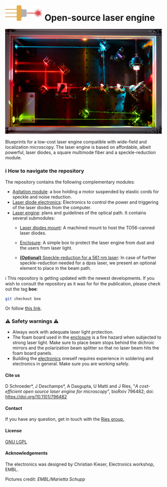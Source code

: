 # ![Logo](logo.png) Open-source laser engine



![Laser engine](laserengine.jpg)

Blueprints for a low-cost laser engine compatible with wide-field and localization microscopy. The laser engine is based on affordable, albeit powerful, laser diodes, a square multimode fiber and a speckle-reduction module.


### :information_source: ​How to navigate the repository

The repository contains the following complementary modules:

- [Agitation module](Agitation_Module): a box holding a motor suspended by elastic cords for speckle and noise reduction.
- [Laser diode electronics](Electronics): Electronics to control the power and triggering of the laser diodes from the computer.
- [Laser engine](Laser_Engine): plans and guidelines of the optical path. It contains several submodules:
  - [Laser diodes mount](Laser_Engine/Diodes_Mount): A machined mount to host the TO56-canned laser diodes.
  
  - [Enclosure](Laser_Engine/Enclosure): A simple box to protect the laser engine from dust and the users from laser light.
  
  - [**(Optional)** Speckle-reduction for a 561 nm laser](Laser_Engine/LSR): In case of further speckle-reduction needed for a dpss laser, we present an optional element to place in the beam path.
  
    

:information_source: ​This repository is getting updated with the newest developments. If you wish to consult the repository as it was for for the publication, please check out the tag **boe**:

```bash
git checkout boe
```

Or follow [this link](https://github.com/ries-lab/LaserEngine/releases/tag/boe).



###  :warning: Safety warning​​s :warning:

- Always work with adequate laser light protection.
- The foam board used in the [enclosure](Laser_Engine/Enclosure) is a fire hazard when subjected to strong laser light. Make sure to place beam stops behind the dichroic mirrors and the polarization beam splitter so that no laser beam hits the foam board panels. 
- Building the [electronics](Electronics) oneself requires experience in soldering and electronics in general. Make sure you are working safely.

#### Cite us

D Schroeder\*, J Deschamps\*, A Dasgupta, U Matti and J Ries, "*A cost-efficient open source laser engine for microscopy*", bioRxiv 796482; doi: https://doi.org/10.1101/796482


#### Contact

If you have any question, get in touch with the [Ries group.](https://rieslab.de/#contact)

#### License 

[GNU LGPL](license.txt)


#### Acknowledgements

The electronics was designed by Christian Kieser, Electronics workshop, EMBL.

Pictures credit: *EMBL/Marietta Schupp*
